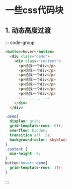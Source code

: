 # 一些css代码块

## 1. 动态高度过渡
<DemoBlock><DynamicHeight /></DemoBlock>

::: code-group
```html [html]
<button>hover</button>
  <div class="demo">
    <div class="content">
      <p>给我一个div</p>
      <p>给我一个div</p>
      <p>给我一个div</p>
      <p>给我一个div</p>
      <p>给我一个div</p>
      <p>给我一个div</p>
      <p>给我一个div</p>
      <!-- ..... -->
    </div>
  </div>
```
```css [css]
.demo{
  display: grid;
  grid-template-rows: 0fr;
  overflow: hidden;
  transition:all .5s;
  background-color: skyblue;
}
.content {
  min-height: 0;
}
button:hover+.demo{
  grid-template-rows: 1fr;
}
```

:::